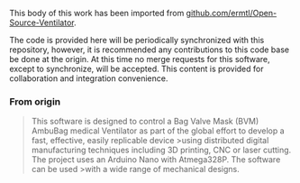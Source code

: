 This body of this work has been imported from [github.com/ermtl/Open-Source-Ventilator](https://github.com/ermtl/Open-Source-Ventilator/).  

The code is provided here will be periodically synchronized with this repository, however, it is recommended any contributions to this code base 
be done at the origin.  At this time no merge requests for this software, except to synchronize, will be accepted.  This content is provided for collaboration 
and integration convenience.

### From origin

>This software is designed to control a Bag Valve Mask (BVM) AmbuBag medical Ventilator as part of the global effort to develop a fast, effective, easily replicable device >using distributed digital manufacturing techniques including 3D printing, CNC or laser cutting. The project uses an Arduino Nano with Atmega328P. The software can be used >with a wide range of mechanical designs.

